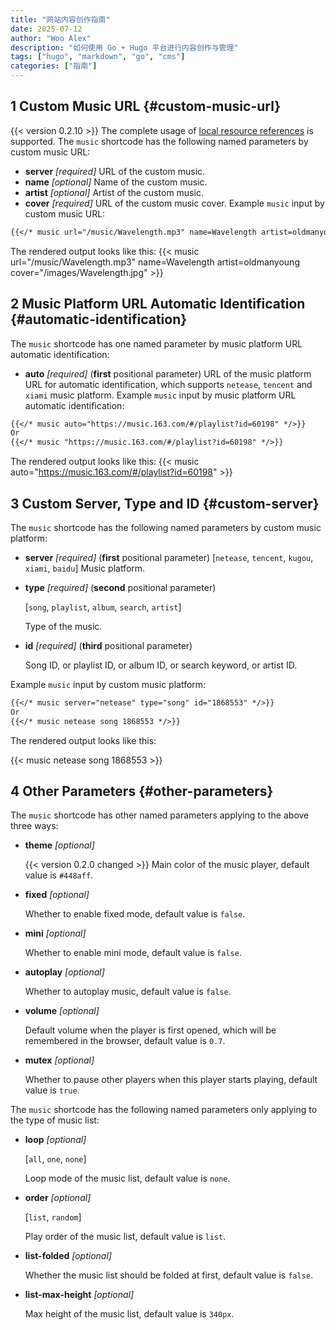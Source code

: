 ```yaml
---  
title: "网站内容创作指南"  
date: 2025-07-12  
author: "Woo Alex"  
description: "如何使用 Go + Hugo 平台进行内容创作与管理"  
tags: ["hugo", "markdown", "go", "cms"]  
categories: ["指南"]  
---
```

## 1 Custom Music URL {#custom-music-url}
{{< version 0.2.10 >}} The complete usage of [local resource references](../theme-documentation-content#contents-organization) is supported.
The `music` shortcode has the following named parameters by custom music URL:
* **server** *[required]*
    URL of the custom music.
* **name** *[optional]*
    Name of the custom music.
* **artist** *[optional]*
    Artist of the custom music.
* **cover** *[required]*
    URL of the custom music cover.
Example `music` input by custom music URL:
```markdown
{{</* music url="/music/Wavelength.mp3" name=Wavelength artist=oldmanyoung cover="/images/Wavelength.jpg" */>}}
```
The rendered output looks like this:
{{< music url="/music/Wavelength.mp3" name=Wavelength artist=oldmanyoung cover="/images/Wavelength.jpg" >}}
## 2 Music Platform URL Automatic Identification {#automatic-identification}
The `music` shortcode has one named parameter by music platform URL automatic identification:
* **auto** *[required]* (**first** positional parameter)
    URL of the music platform URL for automatic identification,
    which supports `netease`, `tencent` and `xiami` music platform.
Example `music` input by music platform URL automatic identification:
```markdown
{{</* music auto="https://music.163.com/#/playlist?id=60198" */>}}
Or
{{</* music "https://music.163.com/#/playlist?id=60198" */>}}
```
The rendered output looks like this:
{{< music auto="https://music.163.com/#/playlist?id=60198" >}}
## 3 Custom Server, Type and ID {#custom-server}
The `music` shortcode has the following named parameters by custom music platform:
* **server** *[required]* (**first** positional parameter)
    [`netease`, `tencent`, `kugou`, `xiami`, `baidu`]
    Music platform.
* **type** *[required]* (**second** positional parameter)

    [`song`, `playlist`, `album`, `search`, `artist`]

    Type of the music.

* **id** *[required]* (**third** positional parameter)

    Song ID, or playlist ID, or album ID, or search keyword, or artist ID.

Example `music` input by custom music platform:

```markdown
{{</* music server="netease" type="song" id="1868553" */>}}
Or
{{</* music netease song 1868553 */>}}
```

The rendered output looks like this:

{{< music netease song 1868553 >}}

## 4 Other Parameters {#other-parameters}

The `music` shortcode has other named parameters applying to the above three ways:

* **theme** *[optional]*

    {{< version 0.2.0 changed >}} Main color of the music player, default value is `#448aff`.

* **fixed** *[optional]*

    Whether to enable fixed mode, default value is `false`.

* **mini** *[optional]*

    Whether to enable mini mode, default value is `false`.

* **autoplay** *[optional]*

    Whether to autoplay music, default value is `false`.

* **volume** *[optional]*

    Default volume when the player is first opened, which will be remembered in the browser, default value is `0.7`.

* **mutex** *[optional]*

    Whether to pause other players when this player starts playing, default value is `true`.

The `music` shortcode has the following named parameters only applying to the type of music list:

* **loop** *[optional]*

    [`all`, `one`, `none`]

    Loop mode of the music list, default value is `none`.

* **order** *[optional]*

    [`list`, `random`]

    Play order of the music list, default value is `list`.

* **list-folded** *[optional]*

    Whether the music list should be folded at first, default value is `false`.

* **list-max-height** *[optional]*

    Max height of the music list, default value is `340px`.
